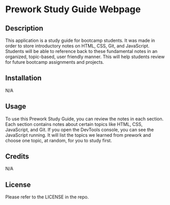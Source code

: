 # Prework Study Guide Webpage

## Description

This application is a study guide for bootcamp students. It was made in order to store introductory notes on HTML, CSS, Git, and JavaScript. Students will be able to reference back to these fundamental notes in an organized, topic-based, user friendly manner. This will help students review for future bootcamp assignments and projects.

## Installation

N/A

## Usage

To use this Prework Study Guide, you can review the notes in each section. Each section contains notes about certain topics like HTML, CSS, JavaScript, and Git. If you open the DevTools console, you can see the JavaScript running. It will list the topics we learned from prework and choose one topic, at random, for you to study first.

## Credits

N/A

## License

Please refer to the LICENSE in the repo.
